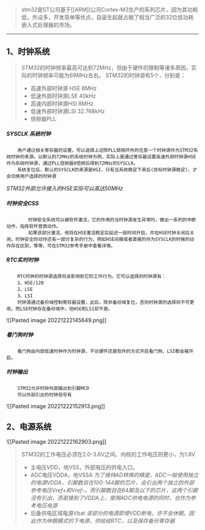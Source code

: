 >stm32是ST公司基于[[ARM]]公司Cortex-M3生产的系列芯片，因为其功耗低，外设多，开发简单等优点，自诞生起就占据了相当广泛的32位低功耗嵌入式处理器的市场。

---
## 1、时钟系统
>STM32的时钟频率最高可达到72MHz，但由于硬件的限制等诸多原因，实际的时钟频率可能为69MHz左右。
>STM32的时钟源有5个，分别是：
>- 高速外部时钟源 HSE     8MHz
>- 低速外部时钟源LSE   40kHz
>-  高速内部时钟源HSI      8MHz
>- 低速外部时钟源LSI    32.768kHz
>- 倍频器PLL

##### SYSCLK 系统时钟
		用户通过相关寄存器的设置，可以选择上述除PLL锁相环外的任意一个时钟源作为STM32系统时钟的来源。以默认的72MHz的系统时钟为例，实际上是通过寄存器设置高速外部时钟源HSE作为系统时钟源，通过PLL倍频器9倍频后得到72MHz的SYSCLK。
		系统复位后，默认的SYSCLK的来源是HSI，只有当系统稳定下来后(目标时钟源稳定)，才会切换用户选择的时钟源

_STM32外部允许接入的HSE实际可以高达50MHz_

##### 时钟安全CSS
			时钟安全系统可以被软件激活，它的作用的当时钟源发生异常时，做出一系列的中断动作，指挥软件营救动作。
			如果该部分激活，他将在HSE激活稳定后延迟一段时间开启，并在HSE时钟关闭后关闭。时钟安全的动作还有一部分复杂的行为，例如HSE间接或者直接的作为SYSCLK的时候的动作存在区别，等等。可在STM32参考手册中查看详情。

##### RTC实时时钟
		RTC时钟的时钟源选择将会影响到它的工作行为。它可以选择的时钟源有：
		1、HSE/128
		2、LSE
		3、LSI
		时钟源通过备份域控制寄存器设置，此后，除非备份域复位，否则时钟源的选择将不可更改。而LSE时钟存在备份域中，但HSE和LSI却不是。

![[Pasted image 20221222145649.png]]

##### 看门狗时钟
		看门狗由内部低速时钟作为时钟源，不论硬件还是软件的方式开启看门狗，LSI都会被开启。

##### 时钟输出
		STM32允许时钟外部输出到引脚MCO
		可以外部引出的时钟信号有

![[Pasted image 20221222152913.png]]


## 2、电源系统
![[Pasted image 20221222162903.png]]
>STM32的工作电压必须在2.0-3.6V之间。内核的工作电压则更小，为1.8V
>- 主电压VDD，地VSS，外部电压的供电入口。
>- ADC电压VDDA，地VSSA
>		_为了维持AD转换的精度，ADC一般使用独立的电源VDDA，引脚数目在100-144脚的芯片，会引出两个独立的外部参考电压Vref+和Vref-。而引脚数目在64脚及以下的芯片，这两个引脚没有引出，而是接到了VDDA上，使用ADC供电电源的同时，也作为参考电压电源_
>- 后备供电区域电源Vbat
>_该部分的电源即使VDD断电，亦不会休眠。因此作为休眠模式的下电源，供给给RTC，以及保存备份寄存器_

